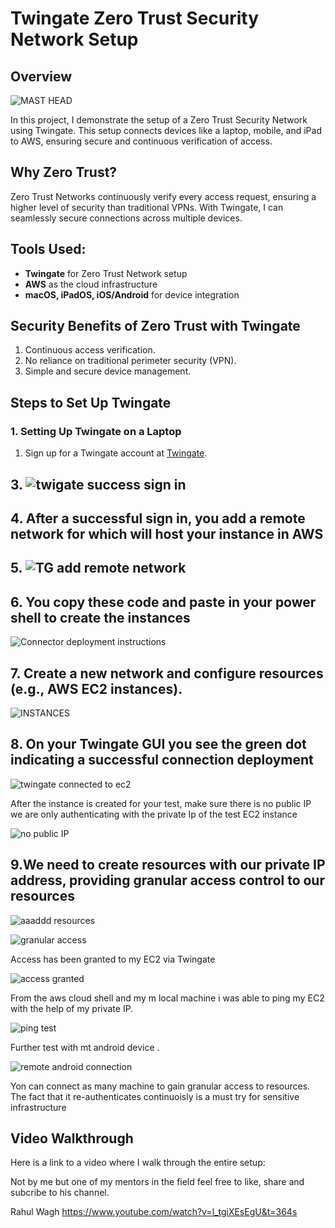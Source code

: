 
# Twingate Zero Trust Security Network Setup


## Overview

![MAST HEAD](https://github.com/user-attachments/assets/8026ef35-9784-4974-9eeb-beb515d8cebd)

In this project, I demonstrate the setup of a Zero Trust Security Network using Twingate. This setup connects devices like a laptop, mobile, and iPad to AWS, ensuring secure and continuous verification of access.

## Why Zero Trust?
Zero Trust Networks continuously verify every access request, ensuring a higher level of security than traditional VPNs. With Twingate, I can seamlessly secure connections across multiple devices.

## Tools Used:
- **Twingate** for Zero Trust Network setup
- **AWS** as the cloud infrastructure
- **macOS, iPadOS, iOS/Android** for device integration

## Security Benefits of Zero Trust with Twingate
1. Continuous access verification.
2. No reliance on traditional perimeter security (VPN).
3. Simple and secure device management.

## Steps to Set Up Twingate

### 1. Setting Up Twingate on a Laptop
1. Sign up for a Twingate account at [Twingate](https://www.twingate.com).

## 3. ![twigate success sign in ](https://github.com/user-attachments/assets/9b3102ce-1aff-41a0-a4e9-133d881869a5)
## 4. After a successful sign in, you add a remote network for which will host your instance in AWS

## 5.  ![TG add remote network](https://github.com/user-attachments/assets/bae1048d-167c-4bd5-8382-2940e1a8d5b0)


## 6. You copy these code and paste in your power shell to create the instances

  ![Connector deployment instructions](https://github.com/user-attachments/assets/1b3b6794-f61c-4861-8528-74b11e556015)

## 7.   Create a new network and configure resources (e.g., AWS EC2 instances).

   ![INSTANCES ](https://github.com/user-attachments/assets/8eae2aae-77b1-48b7-abf8-27abc2ed58bd)


## 8. On your Twingate GUI you see the green dot indicating a successful connection deployment

  ![twingate connected to ec2](https://github.com/user-attachments/assets/1def9b1c-e3d6-47df-9920-83486d90092f)




After the instance is created for your test, make sure there is no public IP we are only authenticating with the private Ip of the test EC2 instance

![no public IP](https://github.com/user-attachments/assets/f7d2e08a-aa68-4aa9-a05c-0eb18249f700)

## 9.We need to create resources with our private IP address, providing granular access control to our resources

![aaaddd resources](https://github.com/user-attachments/assets/c382f02f-5927-424e-a6b7-dddb0a4c6a78)

![granular access](https://github.com/user-attachments/assets/4ce16e44-fb85-456f-a469-47c87c8abea1)

Access has been granted to my EC2 via Twingate

![access granted ](https://github.com/user-attachments/assets/fd96ebba-1bdd-4dd4-9e99-2ec3b44b5f0b)

From the aws cloud shell and my m
local machine i was able to ping my EC2 with the help of my private IP.

![ping test](https://github.com/user-attachments/assets/7adcefa3-bae6-468b-ac15-e1532f682148)


Further test with mt android device .

![remote android connection](https://github.com/user-attachments/assets/daa4e51a-ffa6-4716-bf00-1438c6759e55)


Yon can connect as many machine to gain granular access to resources. The fact that it re-authenticates continuoisly is a must try for sensitive infrastructure


## Video Walkthrough
Here is a link to a video where I walk through the entire setup:


Not by me but one of my mentors in the field feel free to like, share and subcribe to his channel.


Rahul Wagh
https://www.youtube.com/watch?v=l_tgiXEsEgU&t=364s




